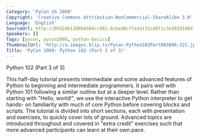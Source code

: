 ```yaml
---
Category: 'PyCon US 2009'
Copyright: 'Creative Commons Attribution-NonCommercial-ShareAlike 3.0'
Language: 'English'
SourceUrl: http://05d2db1380b6504cc981-8cbed8cf7e3a131cd8f1c3e383d10041.r93.cf2.rackcdn.com/pycon-us-2009/197_pycon-2009-python-102-part-3-of-3.mp4
Speakers: []
Tags: [pycon, pycon2009, python-basics]
ThumbnailUrl: 'http://a.images.blip.tv/Pycon-Python102Part003896-321.jpg'
Title: 'PyCon 2009: Python 102 (Part 3 of 3)'
---
```

Python 102 (Part 3 of 3)

  
This half-day tutorial presents intermediate and some advanced features of
Python to beginning and intermediate programmers. It pairs well with Python
101 following a similar outline but at a deeper level. Rather than starting
with "Hello, world!", we use the interactive Python interpreter to get hands-
on familiarity with much of core Python before covering blocks and scripts.
The tutorial is divided into short sections, each with presentation and
exercises, to quickly cover lots of ground. Advanced topics are introduced
throughout and covered in "extra credit" exercises such that more advanced
participants can learn at their own pace.
